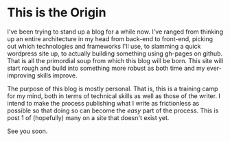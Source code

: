 # This is the Origin

I've been trying to stand up a blog for a while now. I've ranged from thinking
up an entire architecture in my head from back-end to front-end, picking out 
which technologies and frameworks I'll use, to slamming a quick wordpress site
up, to actually building something using gh-pages on github.  That is all the
primordial soup from which this blog will be born.  This site will start rough
and build into something more robust as both time and my ever-improving skills
improve.

The purpose of this blog is mostly personal.  That is, this is a training camp
for my mind, both in terms of technical skills as well as those of the writer.
I intend to make the process publishing what I write as frictionless as possible
so that doing so can become the _easy_ part of the process. This is post 1 of 
(hopefully) many on a site that doesn't exist yet. 

See you soon.
